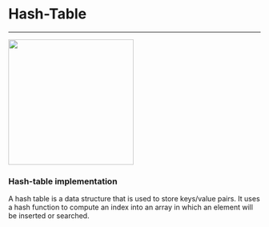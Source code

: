 # Hash-Table
____

<img width="250" src="https://img.icons8.com/officel/2x/hashtag-activity-grid.png">

### Hash-table implementation
A hash table is a data structure that is used to store keys/value pairs.
It uses a hash function to compute an index into an array in which an element will be inserted or searched. 
